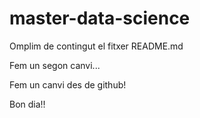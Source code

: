 # master-data-science

Omplim de contingut el fitxer README.md

Fem un segon canvi...

Fem un canvi des de github!

Bon dia!!

